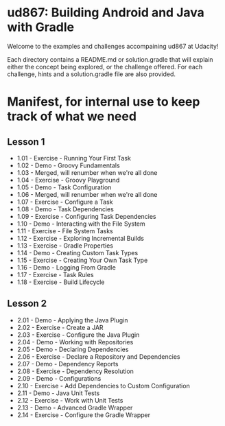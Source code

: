 # ud867: Building Android and Java with Gradle

Welcome to the examples and challenges accompaining ud867 at Udacity! 

Each directory contains a README.md or solution.gradle that will explain either
the concept being explored, or the challenge offered. For each challenge, hints
and a solution.gradle file are also provided.




# Manifest, for internal use to keep track of what we need

## Lesson 1

* 1.01 - Exercise - Running Your First Task
* 1.02 - Demo - Groovy Fundamentals
* 1.03 - Merged, will renumber when we're all done
* 1.04 - Exercise - Groovy Playground
* 1.05 - Demo - Task Configuration
* 1.06 - Merged, will renumber when we're all done
* 1.07 - Exercise - Configure a Task
* 1.08 - Demo - Task Dependencies
* 1.09 - Exercise - Configuring Task Dependencies
* 1.10 - Demo - Interacting with the File System
* 1.11 - Exercise - File System Tasks
* 1.12 - Exercise - Exploring Incremental Builds
* 1.13 - Exercise - Gradle Properties
* 1.14 - Demo - Creating Custom Task Types
* 1.15 - Exercise - Creating Your Own Task Type
* 1.16 - Demo - Logging From Gradle
* 1.17 - Exercise - Task Rules
* 1.18 - Exercise - Build Lifecycle

## Lesson 2

* 2.01 - Demo - Applying the Java Plugin
* 2.02 - Exercise - Create a JAR
* 2.03 - Exercise - Configure the Java Plugin
* 2.04 - Demo - Working with Repositories
* 2.05 - Demo - Declaring Dependencies
* 2.06 - Exercise - Declare a Repository and Dependencies
* 2.07 - Demo - Dependency Reports
* 2.08 - Exercise - Dependency Resolution
* 2.09 - Demo - Configurations
* 2.10 - Exercise - Add Dependencies to Custom Configuration
* 2.11 - Demo - Java Unit Tests
* 2.12 - Exercise - Work with Unit Tests
* 2.13 - Demo - Advanced Gradle Wrapper
* 2.14 - Exercise - Configure the Gradle Wrapper
